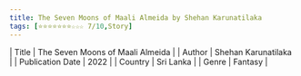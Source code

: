 ```yaml
---
title: The Seven Moons of Maali Almeida by Shehan Karunatilaka
tags: [⭐⭐⭐⭐⭐⭐⭐☆☆☆ 7/10,Story]
---     
```

| Title | The Seven Moons of Maali Almeida  |
| Author |  Shehan Karunatilaka  |
| Publication Date | 2022   |
| Country | Sri Lanka |
| Genre | Fantasy  |
        